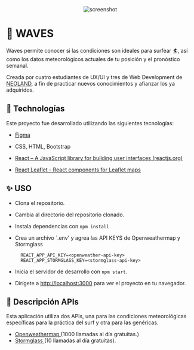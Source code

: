 <div align="center"><img src="https://i.imgur.com/G3RtyL0.png" alt="screenshot"/></div> 


# 🌊 WAVES    

Waves permite conocer si las condiciones son ideales para surfear 🏄, así como los datos meteorológicos actuales de tu posición y el pronóstico semanal.  

<!-- Puedes probarla [clickando aquí](https://JCJetz.github.io/Ejercicios_y_proyectos_Bootcamp/proyectos/weather-app) -->

Creada por cuatro estudiantes de UX/UI y tres de Web Development de [NEOLAND](https://www.neoland.es), a fin de practicar nuevos conocimientos y afianzar los ya adquiridos.



## 🚀  Technologías

Este proyecto fue desarrollado utilizando las siguientes tecnologías:

- [Figma ](https://www.figma.com/)

-  CSS, HTML, Bootstrap
 
- [React – A JavaScript library for building user interfaces (reactjs.org)](https://reactjs.org/)
- [React Leaflet - React components for Leaflet maps](https://react-leaflet.js.org/)



## ✨ USO

* Clona el repositorio.
* Cambia al directorio del repositorio clonado.
* Instala dependencias con `npm install`
* Crea un archivo `.env' y agrea las API KEYS de Openweathermap y Stormglass   
 
        REACT_APP_API_KEY=<openweather-api-key>
        REACT_APP_STORMGLASS_KEY=<stormglass-api-key>
    
* Inicia el servidor de desarrollo con `npm start`.
* Dirígete a [http://localhost:3000](http://localhost:3000) para ver el proyecto en tu navegador.



## 📝 Descripción APIs


Esta aplicación utiliza dos APIs, una para las condiciones meteorológicas específicas para la práctica del surf y otra para las genéricas.

- [Openweathermap  ](https://openweathermap.org/) (1000 llamadas al día gratuitas.)
- [Stormglass  ](https://stormglass.io/) (10 llamadas al día gratuitas).

